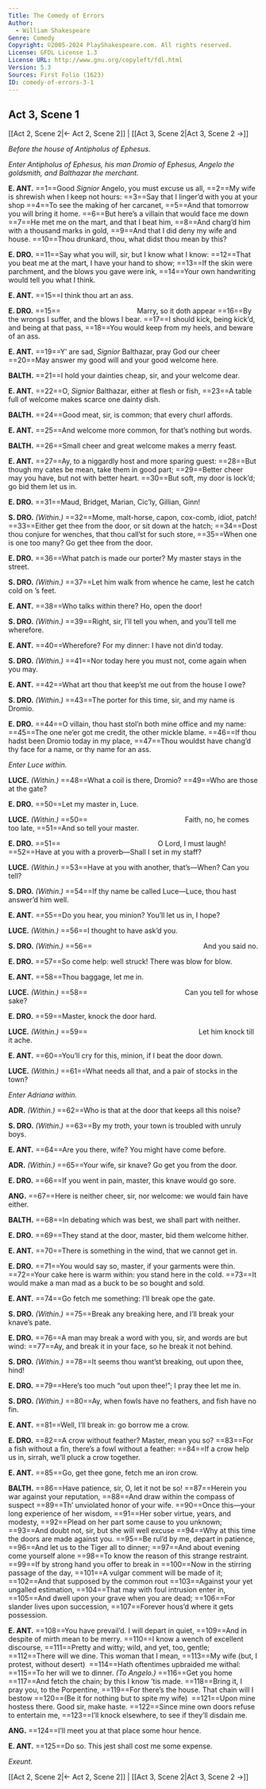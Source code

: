 ```yaml
---
Title: The Comedy of Errors
Author: 
  - William Shakespeare
Genre: Comedy
Copyright: ©2005-2024 PlayShakespeare.com. All rights reserved.
License: GFDL License 1.3
License URL: http://www.gnu.org/copyleft/fdl.html
Version: 5.3
Sources: First Folio (1623)
ID: comedy-of-errors-3-1
---
```


## Act 3, Scene 1
[[Act 2, Scene 2|← Act 2, Scene 2]] | [[Act 3, Scene 2|Act 3, Scene 2 →]]

*Before the house of Antipholus of Ephesus.*

*Enter Antipholus of Ephesus, his man Dromio of Ephesus, Angelo the goldsmith, and Balthazar the merchant.*

**E. ANT.**
==1==Good *Signior* Angelo, you must excuse us all,
==2==My wife is shrewish when I keep not hours:
==3==Say that I linger’d with you at your shop
==4==To see the making of her carcanet,
==5==And that tomorrow you will bring it home.
==6==But here’s a villain that would face me down
==7==He met me on the mart, and that I beat him,
==8==And charg’d him with a thousand marks in gold,
==9==And that I did deny my wife and house.
==10==Thou drunkard, thou, what didst thou mean by this?

**E. DRO.**
==11==Say what you will, sir, but I know what I know:
==12==That you beat me at the mart, I have your hand to show;
==13==If the skin were parchment, and the blows you gave were ink,
==14==Your own handwriting would tell you what I think.

**E. ANT.**
==15==I think thou art an ass.

**E. DRO.**
==15==           Marry, so it doth appear
==16==By the wrongs I suffer, and the blows I bear.
==17==I should kick, being kick’d, and being at that pass,
==18==You would keep from my heels, and beware of an ass.

**E. ANT.**
==19==Y’ are sad, *Signior* Balthazar, pray God our cheer
==20==May answer my good will and your good welcome here.

**BALTH.**
==21==I hold your dainties cheap, sir, and your welcome dear.

**E. ANT.**
==22==O, *Signior* Balthazar, either at flesh or fish,
==23==A table full of welcome makes scarce one dainty dish.

**BALTH.**
==24==Good meat, sir, is common; that every churl affords.

**E. ANT.**
==25==And welcome more common, for that’s nothing but words.

**BALTH.**
==26==Small cheer and great welcome makes a merry feast.

**E. ANT.**
==27==Ay, to a niggardly host and more sparing guest:
==28==But though my cates be mean, take them in good part;
==29==Better cheer may you have, but not with better heart.
==30==But soft, my door is lock’d; go bid them let us in.

**E. DRO.**
==31==Maud, Bridget, Marian, Cic’ly, Gillian, Ginn!

**S. DRO.**
*(Within.)*
==32==Mome, malt-horse, capon, cox-comb, idiot, patch!
==33==Either get thee from the door, or sit down at the hatch;
==34==Dost thou conjure for wenches, that thou call’st for such store,
==35==When one is one too many? Go get thee from the door.

**E. DRO.**
==36==What patch is made our porter? My master stays in the street.

**S. DRO.**
*(Within.)*
==37==Let him walk from whence he came, lest he catch cold on ’s feet.

**E. ANT.**
==38==Who talks within there? Ho, open the door!

**S. DRO.**
*(Within.)*
==39==Right, sir, I’ll tell you when, and you’ll tell me wherefore.

**E. ANT.**
==40==Wherefore? For my dinner: I have not din’d today.

**S. DRO.**
*(Within.)*
==41==Nor today here you must not, come again when you may.

**E. ANT.**
==42==What art thou that keep’st me out from the house I owe?

**S. DRO.**
*(Within.)*
==43==The porter for this time, sir, and my name is Dromio.

**E. DRO.**
==44==O villain, thou hast stol’n both mine office and my name:
==45==The one ne’er got me credit, the other mickle blame.
==46==If thou hadst been Dromio today in my place,
==47==Thou wouldst have chang’d thy face for a name, or thy name for an ass.

*Enter Luce within.*

**LUCE.**
*(Within.)*
==48==What a coil is there, Dromio?
==49==Who are those at the gate?

**E. DRO.**
==50==Let my master in, Luce.

**LUCE.**
*(Within.)*
==50==              Faith, no, he comes too late,
==51==And so tell your master.

**E. DRO.**
==51==              O Lord, I must laugh!
==52==Have at you with a proverb—Shall I set in my staff?

**LUCE.**
*(Within.)*
==53==Have at you with another, that’s—When? Can you tell?

**S. DRO.**
*(Within.)*
==54==If thy name be called Luce—Luce, thou hast answer’d him well.

**E. ANT.**
==55==Do you hear, you minion? You’ll let us in, I hope?

**LUCE.**
*(Within.)*
==56==I thought to have ask’d you.

**S. DRO.**
*(Within.)*
==56==                And you said no.

**E. DRO.**
==57==So come help: well struck! There was blow for blow.

**E. ANT.**
==58==Thou baggage, let me in.

**LUCE.**
*(Within.)*
==58==              Can you tell for whose sake?

**E. DRO.**
==59==Master, knock the door hard.

**LUCE.**
*(Within.)*
==59==                Let him knock till it ache.

**E. ANT.**
==60==You’ll cry for this, minion, if I beat the door down.

**LUCE.**
*(Within.)*
==61==What needs all that, and a pair of stocks in the town?

*Enter Adriana within.*

**ADR.**
*(Within.)*
==62==Who is that at the door that keeps all this noise?

**S. DRO.**
*(Within.)*
==63==By my troth, your town is troubled with unruly boys.

**E. ANT.**
==64==Are you there, wife? You might have come before.

**ADR.**
*(Within.)*
==65==Your wife, sir knave? Go get you from the door.

**E. DRO.**
==66==If you went in pain, master, this knave would go sore.

**ANG.**
==67==Here is neither cheer, sir, nor welcome: we would fain have either.

**BALTH.**
==68==In debating which was best, we shall part with neither.

**E. DRO.**
==69==They stand at the door, master, bid them welcome hither.

**E. ANT.**
==70==There is something in the wind, that we cannot get in.

**E. DRO.**
==71==You would say so, master, if your garments were thin.
==72==Your cake here is warm within: you stand here in the cold.
==73==It would make a man mad as a buck to be so bought and sold.

**E. ANT.**
==74==Go fetch me something: I’ll break ope the gate.

**S. DRO.**
*(Within.)*
==75==Break any breaking here, and I’ll break your knave’s pate.

**E. DRO.**
==76==A man may break a word with you, sir, and words are but wind:
==77==Ay, and break it in your face, so he break it not behind.

**S. DRO.**
*(Within.)*
==78==It seems thou want’st breaking, out upon thee, hind!

**E. DRO.**
==79==Here’s too much “out upon thee!”; I pray thee let me in.

**S. DRO.**
*(Within.)*
==80==Ay, when fowls have no feathers, and fish have no fin.

**E. ANT.**
==81==Well, I’ll break in: go borrow me a crow.

**E. DRO.**
==82==A crow without feather? Master, mean you so?
==83==For a fish without a fin, there’s a fowl without a feather:
==84==If a crow help us in, sirrah, we’ll pluck a crow together.

**E. ANT.**
==85==Go, get thee gone, fetch me an iron crow.

**BALTH.**
==86==Have patience, sir, O, let it not be so!
==87==Herein you war against your reputation,
==88==And draw within the compass of suspect
==89==Th’ unviolated honor of your wife.
==90==Once this—your long experience of her wisdom,
==91==Her sober virtue, years, and modesty,
==92==Plead on her part some cause to you unknown;
==93==And doubt not, sir, but she will well excuse
==94==Why at this time the doors are made against you.
==95==Be rul’d by me, depart in patience,
==96==And let us to the Tiger all to dinner;
==97==And about evening come yourself alone
==98==To know the reason of this strange restraint.
==99==If by strong hand you offer to break in
==100==Now in the stirring passage of the day,
==101==A vulgar comment will be made of it;
==102==And that supposed by the common rout
==103==Against your yet ungalled estimation,
==104==That may with foul intrusion enter in,
==105==And dwell upon your grave when you are dead;
==106==For slander lives upon succession,
==107==Forever hous’d where it gets possession.

**E. ANT.**
==108==You have prevail’d. I will depart in quiet,
==109==And in despite of mirth mean to be merry.
==110==I know a wench of excellent discourse,
==111==Pretty and witty; wild, and yet, too, gentle;
==112==There will we dine. This woman that I mean,
==113==My wife (but, I protest, without desert) 
==114==Hath oftentimes upbraided me withal:
==115==To her will we to dinner.
*(To Angelo.)*
==116==Get you home
==117==And fetch the chain; by this I know ’tis made.
==118==Bring it, I pray you, to the Porpentine,
==119==For there’s the house. That chain will I bestow
==120==(Be it for nothing but to spite my wife) 
==121==Upon mine hostess there. Good sir, make haste.
==122==Since mine own doors refuse to entertain me,
==123==I’ll knock elsewhere, to see if they’ll disdain me.

**ANG.**
==124==I’ll meet you at that place some hour hence.

**E. ANT.**
==125==Do so. This jest shall cost me some expense.

*Exeunt.*

[[Act 2, Scene 2|← Act 2, Scene 2]] | [[Act 3, Scene 2|Act 3, Scene 2 →]]